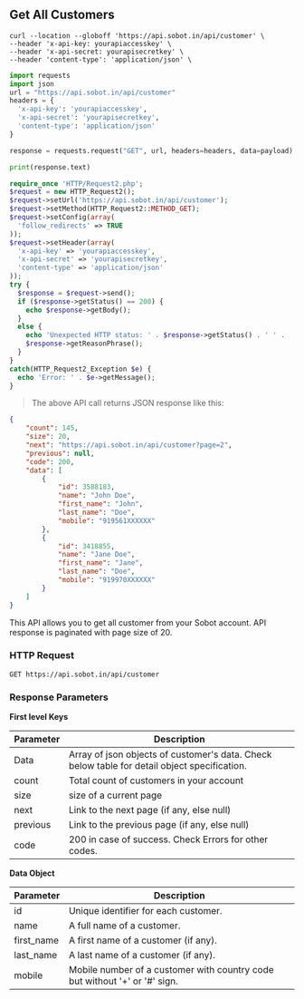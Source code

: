 ## Get All Customers
```shell
curl --location --globoff 'https://api.sobot.in/api/customer' \
--header 'x-api-key: yourapiaccesskey' \
--header 'x-api-secret: yourapisecretkey' \
--header 'content-type': 'application/json' \
```

```python
import requests
import json
url = "https://api.sobot.in/api/customer"
headers = {
  'x-api-key': 'yourapiaccesskey',
  'x-api-secret': 'yourapisecretkey',
  'content-type': 'application/json'
}

response = requests.request("GET", url, headers=headers, data=payload)

print(response.text)
```

```php
require_once 'HTTP/Request2.php';
$request = new HTTP_Request2();
$request->setUrl('https://api.sobot.in/api/customer');
$request->setMethod(HTTP_Request2::METHOD_GET);
$request->setConfig(array(
  'follow_redirects' => TRUE
));
$request->setHeader(array(
  'x-api-key' => 'yourapiaccesskey',
  'x-api-secret' => 'yourapisecretkey',
  'content-type' => 'application/json'
));
try {
  $response = $request->send();
  if ($response->getStatus() == 200) {
    echo $response->getBody();
  }
  else {
    echo 'Unexpected HTTP status: ' . $response->getStatus() . ' ' .
    $response->getReasonPhrase();
  }
}
catch(HTTP_Request2_Exception $e) {
  echo 'Error: ' . $e->getMessage();
}

```

> The above API call returns JSON response like this:

```json
{
    "count": 145,
    "size": 20,
    "next": "https://api.sobot.in/api/customer?page=2",
    "previous": null,
    "code": 200,
    "data": [
        {
            "id": 3588183,
            "name": "John Doe",
            "first_name": "John",
            "last_name": "Doe",
            "mobile": "919561XXXXXX"
        },
        {
            "id": 3418855,
            "name": "Jane Doe",
            "first_name": "Jane",
            "last_name": "Doe",
            "mobile": "919970XXXXXX"
        }
    ]
}
```

This API allows you to get all customer from your Sobot account. API response is paginated with page size of 20.


### HTTP Request

`GET https://api.sobot.in/api/customer`

### Response Parameters

**First level Keys**

Parameter | Description | 
--------- | ----------- |
Data | Array of json objects of customer's data. Check below table for detail object specification.|
count | Total count of customers in your account |
size | size of a current page |
next | Link to the next page (if any, else null)
previous | Link to the previous page (if any, else null) |
code | 200 in case of success. Check Errors for other codes. |


**Data Object**

Parameter | Description |
--------- | ----------- | 
id | Unique identifier for each customer. |
name | A full name of a customer. |
first_name | A first name of a customer (if any).|
last_name | A last name of a customer (if any).|
mobile | Mobile number of a customer with country code but without '+' or '#' sign. | 


